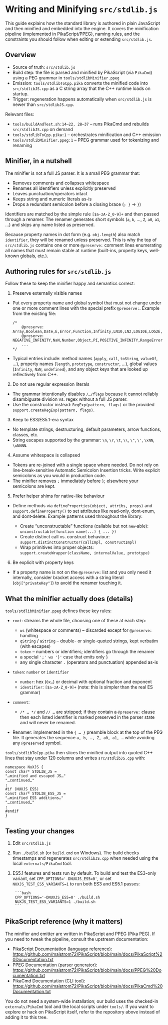 # Writing and Minifying `src/stdlib.js`

This guide explains how the standard library is authored in plain JavaScript and then minified and embedded into the
engine. It covers the minification pipeline (implemented in PikaScript/PPEG), naming rules, and the constraints you
should follow when editing or extending `src/stdlib.js`.

## Overview

- Source of truth: `src/stdlib.js`
- Build step: the file is parsed and minified by PikaScript (via `PikaCmd`) using a PEG grammar in
  `tools/stdlibMinifier.ppeg`
- Emission: `tools/stdlibToCpp.pika` converts the minified code into `src/stdlibJS.cpp` as a C string array that the
  C++ runtime loads on startup.
- Trigger: regeneration happens automatically when `src/stdlib.js` is newer than `src/stdlibJS.cpp`.

Relevant files:
- `tools/buildAndTest.sh:14–22, 28–37` – runs PikaCmd and rebuilds `src/stdlibJS.cpp` on demand
- `tools/stdlibToCpp.pika:1` – orchestrates minification and C++ emission
- `tools/stdlibMinifier.ppeg:1` – PPEG grammar used for tokenizing and renaming

## Minifier, in a nutshell

The minifier is not a full JS parser. It is a small PEG grammar that:

- Removes comments and collapses whitespace
- Renames all identifiers unless explicitly preserved
- Leaves punctuation/operators intact
- Keeps string and numeric literals as-is
- Drops a redundant semicolon before a closing brace (`; }` → `}`)

Identifiers are matched by the simple rule `[$a-zA-Z_0-9]+` and then passed through a renamer. The renamer generates
short symbols (`a`, `b`, …, `Z`, `a0`, `a1`, …) and skips any name listed as preserved.

Because property names in dot form (e.g. `obj.length`) also match `identifier`, they will be renamed unless preserved.
This is why the top of `src/stdlib.js` contains one or more `@preserve:` comment lines enumerating all names that must
remain stable at runtime (built-ins, property keys, well-known globals, etc.).

## Authoring rules for `src/stdlib.js`

Follow these to keep the minifier happy and semantics correct:

1) Preserve externally visible names
- Put every property name and global symbol that must not change under one or more comment lines with the special
  prefix `@preserve:`. Example from the existing file:

  ```
  /*
      @preserve: Array,Boolean,Date,E,Error,Function,Infinity,LN10,LN2,LOG10E,LOG2E,MAX_VALUE,MIN_VALUE,Math
      @preserve: NEGATIVE_INFINITY,NaN,Number,Object,PI,POSITIVE_INFINITY,RangeError,RegExp,SQRT1_2,SQRT2,String
      ...
  */
  ```

- Typical entries include: method names (`apply`, `call`, `toString`, `valueOf`, …), property names (`length`,
  `prototype`, `constructor`, …), global values (`Infinity`, `NaN`, `undefined`), and any object keys that are looked
  up reflectively from C++.

2) Do not use regular expression literals
- The grammar intentionally disables `/…/flags` because it cannot reliably disambiguate division vs. regex without a
  full JS parser.
- Use the constructor instead: `RegExp(pattern, flags)` or the provided `support.createRegExp(pattern, flags)`.

3) Keep to ES3/ES5.1-era syntax
- No template strings, destructuring, default parameters, arrow functions, classes, etc.
- String escapes supported by the grammar: `\n`, `\r`, `\t`, `\\`, `\"`, `\'`, `\xNN`, `\uNNNN`.

4) Assume whitespace is collapsed
- Tokens are re-joined with a single space where needed. Do not rely on line-break-sensitive Automatic Semicolon
  Insertion tricks. Write explicit semicolons as you would in production code.
- The minifier removes `;` immediately before `}`; elsewhere your semicolons are kept.

5) Prefer helper shims for native-like behaviour
- Define methods via `defineProperties(object, attribs, props)` and `support.defineProperty()` to set attributes like
  read‑only, dont‑enum, and dont‑delete. Example patterns used throughout the library:

  - Create “unconstructable” functions (callable but not `new`‑able):
    `unconstructable(function name(...) { ... })`
  - Create distinct call vs. construct behaviour:
    `support.distinctConstructor(callImpl, constructImpl)`
  - Wrap primitives into proper objects:
    `support.createWrapper(className, internalValue, prototype)`

6) Be explicit with property keys
- If a property name is not on the `@preserve:` list and you only need it internally, consider bracket access with a
  string literal (`obj["privateKey"]`) to avoid the renamer touching it.

## What the minifier actually does (details)

`tools/stdlibMinifier.ppeg` defines these key rules:

- `root`: streams the whole file, choosing one of these at each step:
  - `ws` (whitespace or comments) – discarded except for `@preserve:` handling
  - `qString` / `aString` – double- or single-quoted strings, kept verbatim (with escapes)
  - `token` – numbers or identifiers; identifiers go through the renamer
  - a special `';' ws '}'` case that emits only `}`
  - any single character `.` (operators and punctuation) appended as-is

- `token`: `number` or `identifier`
  - `number`: hex (`0x…`) or decimal with optional fraction and exponent
  - `identifier`: `[$a-zA-Z_0-9]+` (note: this is simpler than the real ES grammar)

- `comment`:
  - `/* … */` and `// …` are stripped; if they contain a `@preserve:` clause then each listed identifier is marked
    preserved in the parser state and will never be renamed.

- Renamer: implemented in the `{ … }` preamble block at the top of the PEG file. It generates the sequence
  `a, b, …, Z, a0, a1, …` while avoiding any `@preserve`d symbol.

`tools/stdlibToCpp.pika` then slices the minified output into quoted C++ lines that stay under 120 columns and writes
`src/stdlibJS.cpp` with:

```
namespace NuXJS {
const char* STDLIB_JS =
"…minified and escaped JS…"
"…continued…"
;
#if (NUXJS_ES5)
const char* STDLIB_ES5_JS =
"…minified ES5 additions…"
"…continued…"
;
#endif
}
```

## Testing your changes

1) Edit `src/stdlib.js`
2) Run `./build.sh` (or `build.cmd` on Windows). The build checks timestamps and regenerates `src/stdlibJS.cpp` when
	needed using the local `externals/PikaCmd` tool.
3) ES5.1 features and tests run by default. To build and test the ES3-only variant, set
        `CPP_OPTIONS='-DNUXJS_ES5=0'`, or set `NUXJS_TEST_ES5_VARIANTS=1` to run both ES3 and ES5.1 passes:

        ```bash
        CPP_OPTIONS='-DNUXJS_ES5=0' ./build.sh
        NUXJS_TEST_ES5_VARIANTS=1 ./build.sh
        ```

## PikaScript reference (why it matters)

The minifier and emitter are written in PikaScript and PPEG (Pika PEG). If you need to tweak the pipeline, consult the
upstream documentation:

- PikaScript Documentation (language reference):
  https://github.com/malstrom72/PikaScript/blob/main/docs/PikaScript%20Documentation.txt
- PPEG Documentation (parser generator):
  https://github.com/malstrom72/PikaScript/blob/main/docs/PPEG%20Documentation.txt
- PikaCmd Documentation (CLI tool):
  https://github.com/malstrom72/PikaScript/blob/main/docs/PikaCmd%20Documentation.txt

You do not need a system-wide installation; our build uses the checked-in `externals/PikaCmd` tool and the local
scripts under `tools/`. If you want to explore or hack on PikaScript itself, refer to the repository above instead of
adding it to this tree.
